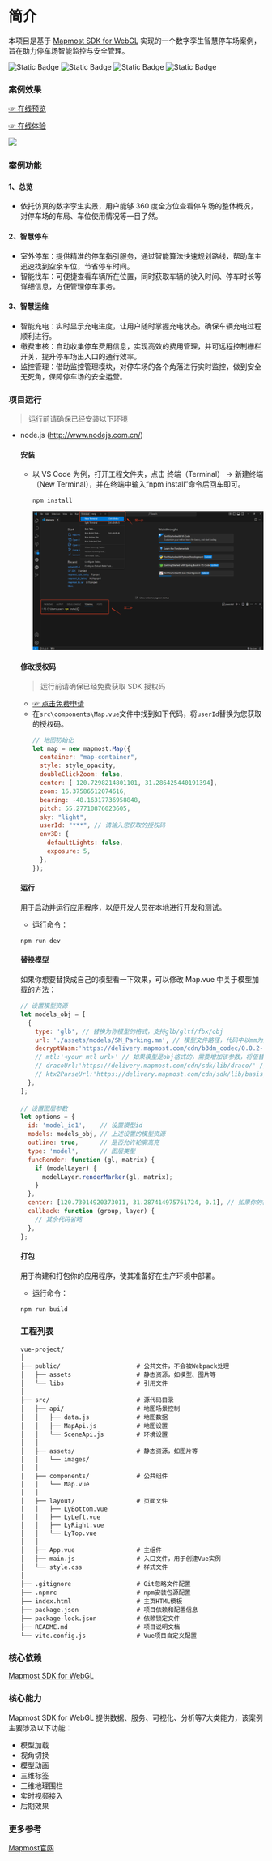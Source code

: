 # 简介

本项目是基于 [Mapmost SDK for WebGL](https://www.mapmost.com/#/layout/webgl/home/) 实现的一个数字孪生智慧停车场案例，旨在助力停车场智能监控与安全管理。

![Static Badge](https://img.shields.io/badge/Author-Mapmost-blue)
![Static Badge](https://img.shields.io/badge/%40mapmost%2Fmapmost--webgl-9.3.0-green)
![Static Badge](https://img.shields.io/badge/Language-vue/javascript-green)
![Static Badge](<https://img.shields.io/badge/License-MIT-rgb(245%2C%20128%2C%2066)>)

### 案例效果

[☞ 在线预览](https://www.bilibili.com/video/BV1LFQEY7EA4/)

[☞ 在线体验](https://delivery.mapmost.com/cdn/parking/dist/index.html)

<img src='./public/assets/scene.png'>

### 案例功能

#### 1、总览
- 依托仿真的数字孪生实景，用户能够 360 度全方位查看停车场的整体概况，对停车场的布局、车位使用情况等一目了然。

#### 2、智慧停车
- 室外停车：提供精准的停车指引服务，通过智能算法快速规划路线，帮助车主迅速找到空余车位，节省停车时间。
- 智能找车：可便捷查看车辆所在位置，同时获取车辆的驶入时间、停车时长等详细信息，方便管理停车事务。

#### 3、智慧运维
- 智能充电：实时显示充电进度，让用户随时掌握充电状态，确保车辆充电过程顺利进行。
- 缴费审核：自动收集停车费用信息，实现高效的费用管理，并可远程控制栅栏开关，提升停车场出入口的通行效率。
- 监控管理：借助监控管理模块，对停车场的各个角落进行实时监控，做到安全无死角，保障停车场的安全运营。

### 项目运行

> 运行前请确保已经安装以下环境

- node.js (http://www.nodejs.com.cn/)

  #### 安装
  - 以 VS Code 为例，打开工程文件夹，点击 终端（Terminal） -> 新建终端（New Terminal），并在终端中输入“npm install”命令后回车即可。
  
    ```
    npm install
    ```
    
    <img src='./public/assets/images/vs01.png'>

  #### 修改授权码

  > 运行前请确保已经免费获取 SDK 授权码

  - [☞ 点击免费申请](https://www.mapmost.com/#/productApply/webgl/?source_inviter=nqLdqFJp)
  - 在`src\components\Map.vue`文件中找到如下代码，将`userId`替换为您获取的授权码。
    ```js
    // 地图初始化
    let map = new mapmost.Map({
      container: "map-container",
      style: style_opacity,
      doubleClickZoom: false,
      center: [ 120.7298214801101, 31.286425440191394],
      zoom: 16.37586512074616,
      bearing: -48.16317736958848,
      pitch: 55.27710876023605,
      sky: "light",
      userId: "***", // 请输入您获取的授权码
      env3D: {
        defaultLights: false,
        exposure: 5,
      },
    });
    ```

  #### 运行
  用于启动并运行应用程序，以便开发人员在本地进行开发和测试。
  - 运行命令：
  ```
  npm run dev
  ```

    #### 替换模型
  如果你想要替换成自己的模型看一下效果，可以修改 Map.vue 中关于模型加载的方法：
  ```js
  // 设置模型资源
  let models_obj = [
    {
      type: 'glb', // 替换为你模型的格式，支持glb/gltf/fbx/obj
      url: './assets/models/SM_Parking.mm', // 模型文件路径，代码中以mm为后缀的模型文件是基于glb模型的Mapmost加密文件，需与decryptWasm参数配套使用
      decryptWasm:'https://delivery.mapmost.com/cdn/b3dm_codec/0.0.2-alpha/sdk_b3dm_codec_wasm_bg_opt.wasm',  // Mapmost加密模型的配置参数，非Mapmost加密模型加载无需设置该参数
      // mtl:'<your mtl url>' // 如果模型是obj格式的，需要增加该参数，将值替换为你模型材质的文件路径
      // dracoUrl:'https://delivery.mapmost.com/cdn/sdk/lib/draco/' // 如果模型是glb/gltf格式的，又经过几何压缩的，需要添加该参数进行解压
      // ktx2ParseUrl:'https://delivery.mapmost.com/cdn/sdk/lib/basis/' // 如果模型是glb/gltf格式的，又经过ktx2纹理压缩的，需要添加该参数进行解压
    },
  ];

  // 设置图层参数
  let options = {
    id: 'model_id1',    // 设置模型id
    models: models_obj, // 上述设置的模型资源
    outline: true,      // 是否允许轮廓高亮
    type: 'model',      // 图层类型
    funcRender: function (gl, matrix) {
      if (modelLayer) {
        modelLayer.renderMarker(gl, matrix);
      }
    },
    center: [120.73014920373011, 31.287414975761724, 0.1], // 如果你的模型有中心点坐标，则替换，如果没有，可以不变
    callback: function (group, layer) {
      // 其余代码省略
    },
  };
  ```

  #### 打包
  用于构建和打包你的应用程序，使其准备好在生产环境中部署。
  - 运行命令：
  ```
  npm run build
  ```

  ### 工程列表
  ``` shell
  vue-project/
  │
  ├── public/                     # 公共文件，不会被Webpack处理
  │   ├── assets                  # 静态资源，如模型、图片等
  │   └── libs                    # 引用文件
  │
  ├── src/                        # 源代码目录
  │   ├── api/                    # 地图场景控制
  │   │   ├── data.js             # 地图数据
  │   │   ├── MapApi.js           # 地图设置
  │   │   └── SceneApi.js         # 环境设置
  │   │
  │   ├── assets/                 # 静态资源，如图片等
  │   │   └── images/
  │   │
  │   ├── components/             # 公共组件
  │   │   └── Map.vue
  │   │
  │   ├── layout/                 # 页面文件
  │   │   ├── LyBottom.vue
  │   │   ├── LyLeft.vue
  │   │   ├── LyRight.vue
  │   │   └── LyTop.vue
  │   │
  │   ├── App.vue                 # 主组件
  │   ├── main.js                 # 入口文件，用于创建Vue实例
  │   └── style.css               # 样式文件
  │
  ├── .gitignore                  # Git忽略文件配置
  ├── .npmrc                      # npm安装包源配置
  ├── index.html                  # 主页HTML模板
  ├── package.json                # 项目依赖和配置信息
  ├── package-lock.json           # 依赖锁定文件
  ├── README.md                   # 项目说明文档
  └── vite.config.js              # Vue项目自定义配置
  ```

### 核心依赖

[Mapmost SDK for WebGL](https://www.mapmost.com/mapmost_docs/webgl/latest/docs/intro?source_inviter=nqLdqFJp)

### 核心能力
Mapmost SDK for WebGL 提供数据、服务、可视化、分析等7大类能力，该案例主要涉及以下功能：
- 模型加载
- 视角切换
- 模型动画
- 三维标签
- 三维地理围栏
- 实时视频接入
- 后期效果

### 更多参考

[Mapmost官网](https://www.mapmost.com/#/?source_inviter=nqLdqFJp)
